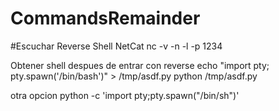 # CommandsRemainder
#Escuchar Reverse Shell NetCat
nc -v -n -l -p 1234

Obtener shell despues de entrar con reverse 
echo "import pty; pty.spawn('/bin/bash')" > /tmp/asdf.py
python /tmp/asdf.py

otra opcion
python -c 'import pty;pty.spawn("/bin/sh")'
